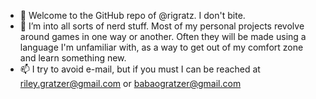 - :dog: Welcome to the GitHub repo of @rigratz. I don't bite.
- :mage: I’m into all sorts of nerd stuff. Most of my personal projects revolve around games in one way or another. Often they will be made using a language I'm unfamiliar with, as a way to get out of my comfort zone and learn something new.
- 📫 I try to avoid e-mail, but if you must I can be reached at riley.gratzer@gmail.com or babaogratzer@gmail.com

<!---
rigratz/rigratz is a ✨ special ✨ repository because its `README.md` (this file) appears on your GitHub profile.
You can click the Preview link to take a look at your changes.
--->
